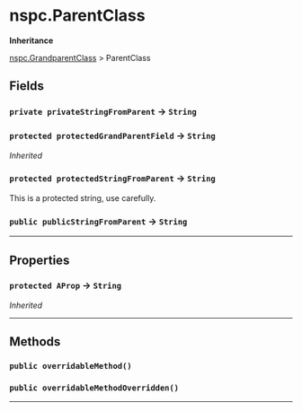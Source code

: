 # nspc.ParentClass

**Inheritance**

[nspc.GrandparentClass](types/Misc-Group/nspc.GrandparentClass.md)
 &gt; 
ParentClass

## Fields

### `private privateStringFromParent` → `String`


### `protected protectedGrandParentField` → `String`

*Inherited*

### `protected protectedStringFromParent` → `String`


This is a protected string, use carefully.

### `public publicStringFromParent` → `String`


---
## Properties

### `protected AProp` → `String`

*Inherited*

---
## Methods
### `public overridableMethod()`
### `public overridableMethodOverridden()`
---
